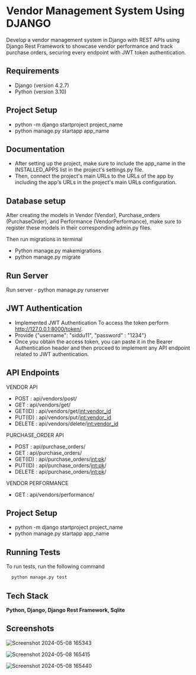 
# Vendor Management System Using DJANGO
Develop a vendor management system in Django with REST APIs using Django Rest Framework to showcase vendor performance and track purchase orders, securing every endpoint with JWT token authentication.

## Requirements
- Django (version 4.2.7)
- Python (version 3.10)

## Project Setup


- python -m django startproject project_name
- python manage.py startapp app_name

## Documentation

- After setting up the project, make sure to include the app_name in the INSTALLED_APPS list in the project's settings.py file.
- Then, connect the project's main URLs to the URLs of the app by including the app's URLs in the project's main URLs configuration.





## Database setup

After creating the models in Vendor (Vendor), Purchase_orders (PurchaseOrder), and Performance (VendorPerformance), make sure to register these models in their corresponding admin.py files.

Then run migrations in terminal

- Python manage.py makemigrations
- python manage.py migrate

## Run Server

Run server -  python manage.py runserver
## JWT Authentication

- Implemented JWT Authentication 
To access the token perform http://127.0.0.1:8000/token/. 
- Provide {"username": "siddu11", "password" : "1234"}
- Once you obtain the access token, you can paste it in the Bearer Authentication header and then proceed to implement any API endpoint related to JWT authentication.
## API Endpoints

VENDOR API
- POST    : api/vendors/post/
- GET     : api/vendors/get/
- GET(ID) : api/vendors/get/<int:vendor_id>
- PUT(ID) : api/vendors/put/<int:vendor_id>
- DELETE  : api/vendors/delete/<int:vendor_id>


PURCHASE_ORDER API

- POST    : api/purchase_orders/
- GET     : api/purchase_orders/
- GET(ID) : api/purchase_orders/<int:pk>/
- PUT(ID) : api/purchase_orders/<int:pk>/
- DELETE  : api/purchase_orders/<int:pk>/

VENDOR PERFORMANCE

- GET     : api/vendors/performance/
## Project Setup


- python -m django startproject project_name
- python manage.py startapp app_name

## Running Tests

To run tests, run the following command

```bash
  python manage.py test
```


## Tech Stack

**Python, Django, Django Rest Framework, Sqlite**

## Screenshots

![Screenshot 2024-05-08 165343](https://github.com/gaddesiddu/Vendor-Management-System/assets/98646175/17c4392a-29bc-4a0d-954c-7ddd293aff3f)

![Screenshot 2024-05-08 165415](https://github.com/gaddesiddu/Vendor-Management-System/assets/98646175/eb6a52b2-c259-415f-bfed-e96d78f63f7d)

![Screenshot 2024-05-08 165440](https://github.com/gaddesiddu/Vendor-Management-System/assets/98646175/d2244384-6a7f-4304-9e6b-b53d82ad5a5d)


